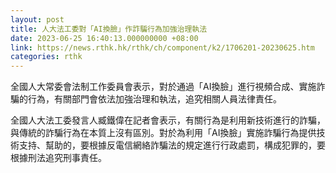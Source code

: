 ```yaml
---
layout: post
title: 人大法工委對「AI換臉」作詐騙行為加強治理執法
date: 2023-06-25 16:40:13.000000000 +08:00
link: https://news.rthk.hk/rthk/ch/component/k2/1706201-20230625.htm
categories: rthk
---
```


全國人大常委會法制工作委員會表示，對於通過「AI換臉」進行視頻合成、實施詐騙的行為，有關部門會依法加強治理和執法，追究相關人員法律責任。

全國人大法工委發言人臧鐵偉在記者會表示，有關行為是利用新技術進行的詐騙，與傳統的詐騙行為在本質上沒有區別。對於為利用「AI換臉」實施詐騙行為提供技術支持、幫助的，要根據反電信網絡詐騙法的規定進行行政處罰，構成犯罪的，要根據刑法追究刑事責任。
